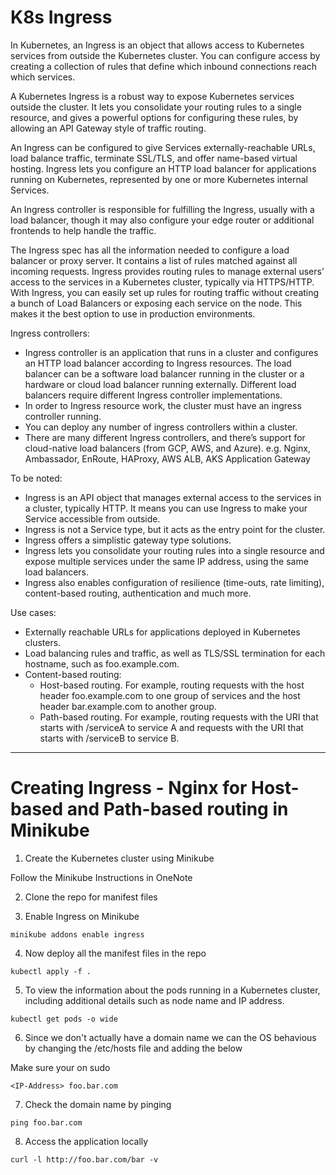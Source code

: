 # K8s Ingress

In Kubernetes, an Ingress is an object that allows access to Kubernetes services from outside the Kubernetes cluster. You can configure access by creating a collection of rules that define which inbound connections reach which services.

A Kubernetes Ingress is a robust way to expose Kubernetes services outside the cluster. It lets you consolidate your routing rules to a single resource, and gives a powerful options for configuring these rules, by allowing an API Gateway style of traffic routing.

An Ingress can be configured to give Services externally-reachable URLs, load balance traffic, terminate SSL/TLS, and offer name-based virtual hosting. Ingress lets you configure an HTTP load balancer for applications running on Kubernetes, represented by one or more Kubernetes internal Services.

An Ingress controller is responsible for fulfilling the Ingress, usually with a load balancer, though it may also configure your edge router or additional frontends to help handle the traffic.

The Ingress spec has all the information needed to configure a load balancer or proxy server. It contains a list of rules matched against all incoming requests. Ingress provides routing rules to manage external users’ access to the services in a Kubernetes cluster, typically via HTTPS/HTTP. With Ingress, you can easily set up rules for routing traffic without creating a bunch of Load Balancers or exposing each service on the node. This makes it the best option to use in production environments.

Ingress controllers:

- Ingress controller is an application that runs in a cluster and configures an HTTP load balancer according to Ingress resources. The load balancer can be a software load balancer running in the cluster or a hardware or cloud load balancer running externally. Different load balancers require different Ingress controller implementations.
- In order to Ingress resource work, the cluster must have an ingress controller running.
- You can deploy any number of ingress controllers within a cluster.
- There are many different Ingress controllers, and there’s support for cloud-native load balancers (from GCP, AWS, and Azure).
e.g. Nginx, Ambassador, EnRoute, HAProxy, AWS ALB, AKS Application Gateway

To be noted:

- Ingress is an API object that manages external access to the services in a cluster, typically HTTP. It means you can use Ingress to make your Service accessible from outside.
- Ingress is not a Service type, but it acts as the entry point for the cluster.
- Ingress offers a simplistic gateway type solutions.
- Ingress lets you consolidate your routing rules into a single resource and expose multiple services under the same IP address, using the same load balancers.
- Ingress also enables configuration of resilience (time-outs, rate limiting), content-based routing, authentication and much more.

Use cases:

- Externally reachable URLs for applications deployed in Kubernetes clusters.
- Load balancing rules and traffic, as well as TLS/SSL termination for each hostname, such as foo.example.com.
- Content-based routing:
  - Host-based routing. For example, routing requests with the host header foo.example.com to one group of services and the host header bar.example.com to another group.
  - Path-based routing. For example, routing requests with the URI that starts with /serviceA to service A and requests with the URI that starts with /serviceB to service B.

---

# Creating Ingress - Nginx for Host-based and Path-based routing in Minikube

1. Create the Kubernetes cluster using Minikube 

Follow the Minikube Instructions in OneNote 


2. Clone the repo for manifest files


3. Enable Ingress on Minikube

```
minikube addons enable ingress 
```

4. Now deploy all the manifest files in the repo 
```
kubectl apply -f .
```

5. To view the information about the pods running in a Kubernetes cluster, including additional details such as node name and IP address. 
```
kubectl get pods -o wide
```

6. Since we don't actually have a domain name we can the OS behavious by changing the /etc/hosts file and adding the below

Make sure your on sudo 
```
<IP-Address> foo.bar.com
```

7. Check the domain name by pinging
```
ping foo.bar.com
```

8. Access the application locally 
```
curl -l http://foo.bar.com/bar -v
```


